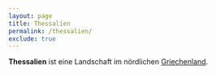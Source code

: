 ```yaml
---
layout: page
title: Thessalien
permalink: /thessalien/
exclude: true
---
```


**Thessalien** ist eine Landschaft im nördlichen [Griechenland](/griechenland/).
